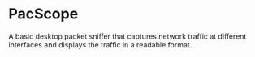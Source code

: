 # PacScope
A basic desktop packet sniffer that captures network traffic at different interfaces and displays the traffic in a readable format.
